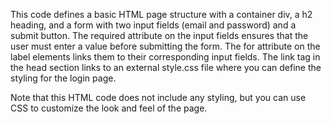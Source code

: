 This code defines a basic HTML page structure with a container div, a h2 heading, and a form with two input fields (email and password) and a submit button. The required attribute on the input fields ensures that the user must enter a value before submitting the form. The for attribute on the label elements links them to their corresponding input fields. The link tag in the head section links to an external style.css file where you can define the styling for the login page.

Note that this HTML code does not include any styling, but you can use CSS to customize the look and feel of the page.
